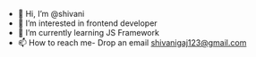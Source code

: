 - 👋 Hi, I’m @shivani
- 👀 I’m interested in frontend developer
- 🌱 I’m currently learning JS Framework
- 📫 How to reach me- Drop an email shivanigaj123@gmail.com

<!---
shivanigaj/shivanigaj is a ✨ special ✨ repository because its `README.md` (this file) appears on your GitHub profile.
You can click the Preview link to take a look at your changes.
--->
